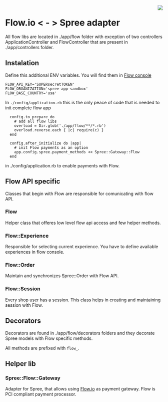 <img align="right" src="http://i.imgur.com/tov8bTw.png">

# Flow.io < - > Spree adapter

All flow libs are located in ./app/flow folder with exception of two controllers
ApplicationController and FlowController that are present in ./app/controllers folder.


## Instalation

Define this additional ENV variables. You will find them in [Flow console](https://console.flow.io)

```
FLOW_API_KEY='SUPERsecretTOKEN'
FLOW_ORGANIZATION='spree-app-sandbox'
FLOW_BASE_COUNTRY='usa'
```

In ```./config/application.rb``` this is the only peace of code that is needed to
init complete flow app

```
  config.to_prepare do
    # add all flow libs
    overload = Dir.glob('./app/flow/**/*.rb')
    overload.reverse.each { |c| require(c) }
  end

  config.after_initialize do |app|
    # init Flow payments as an option
    app.config.spree.payment_methods << Spree::Gateway::Flow
  end
```

in ./config/application.rb to enable payments with Flow.

## Flow API specific

Classes that begin with Flow are responsible for comunicating with flow API.

### Flow

Helper class that offeres low level flow api access and few helper methods.

### Flow::Experience

Responsible for selecting current experience. You have to define available experiences in flow console.

### Flow::Order

Maintain and synchronizes Spree::Order with Flow API.

### Flow::Session

Every shop user has a session. This class helps in creating and maintaining session with Flow.

## Decorators

Decorators are found in ./app/flow/decorators folders and they decorate Spree models with Flow specific methods.

All methods are prefixed with ```flow_```.

## Helper lib

### Spree::Flow::Gateway

Adapter for Spree, that allows using [Flow.io](https://www.flow.io) as payment gateway. Flow is PCI compliant payment processor.

